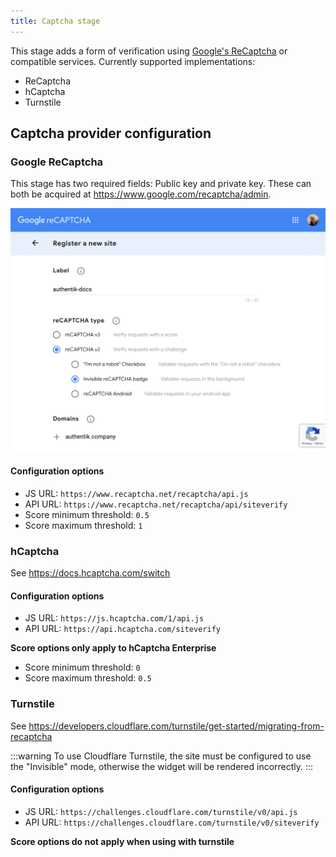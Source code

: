 ```yaml
---
title: Captcha stage
---
```


This stage adds a form of verification using [Google's ReCaptcha](https://www.google.com/recaptcha/intro/v3.html) or compatible services. Currently supported implementations:

-   ReCaptcha
-   hCaptcha
-   Turnstile

## Captcha provider configuration

### Google ReCaptcha

This stage has two required fields: Public key and private key. These can both be acquired at https://www.google.com/recaptcha/admin.

![](captcha-admin.png)

#### Configuration options

-   JS URL: `https://www.recaptcha.net/recaptcha/api.js`
-   API URL: `https://www.recaptcha.net/recaptcha/api/siteverify`
-   Score minimum threshold: `0.5`
-   Score maximum threshold: `1`

### hCaptcha

See https://docs.hcaptcha.com/switch

#### Configuration options

-   JS URL: `https://js.hcaptcha.com/1/api.js`
-   API URL: `https://api.hcaptcha.com/siteverify`

**Score options only apply to hCaptcha Enterprise**

-   Score minimum threshold: `0`
-   Score maximum threshold: `0.5`

### Turnstile

See https://developers.cloudflare.com/turnstile/get-started/migrating-from-recaptcha

:::warning
To use Cloudflare Turnstile, the site must be configured to use the "Invisible" mode, otherwise the widget will be rendered incorrectly.
:::

#### Configuration options

-   JS URL: `https://challenges.cloudflare.com/turnstile/v0/api.js`
-   API URL: `https://challenges.cloudflare.com/turnstile/v0/siteverify`

**Score options do not apply when using with turnstile**
